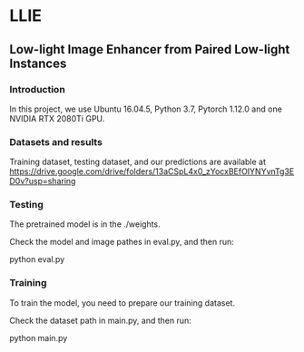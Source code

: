 # LLIE
## Low-light Image Enhancer from Paired Low-light Instances

### Introduction
In this project, we use Ubuntu 16.04.5, Python 3.7, Pytorch 1.12.0 and one NVIDIA RTX 2080Ti GPU.

### Datasets and results
Training dataset, testing dataset, and our predictions are available at https://drive.google.com/drive/folders/13aCSpL4x0_zYocxBEfOIYNYvnTg3ED0v?usp=sharing

### Testing
The pretrained model is in the ./weights.

Check the model and image pathes in eval.py, and then run:

python eval.py

### Training
To train the model, you need to prepare our training dataset.

Check the dataset path in main.py, and then run:

python main.py

